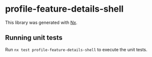 # profile-feature-details-shell

This library was generated with [Nx](https://nx.dev).

## Running unit tests

Run `nx test profile-feature-details-shell` to execute the unit tests.
